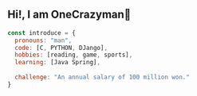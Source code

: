 <h2> Hi!, I am OneCrazyman👋 </h2>

```javascript
const introduce = {
  pronouns: "man",
  code: [C, PYTHON, DJango],
  hobbies: [reading, game, sports],
  learning: [Java Spring],
  
  challenge: "An annual salary of 100 million won."
}
```
